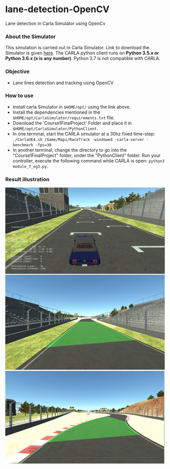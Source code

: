 # lane-detection-OpenCV
 Lane detection in Carla Simulator using OpenCv



### About the Simulator ###
This simulation is carried out in Carla Simulator. Link to download the Simulator is given [here](https://d3c33hcgiwev3.cloudfront.net/3dXfty7_EemFOA6Hm29iNA_de05a1c02eff11e9821ed19f5bd73b7b_CarlaUE4Ubuntu.tar.gz?Expires=1606348800&Signature=Fd5eJmEkk0x9CWknmioKTAZoXKoKAbn0eyCY8-9ikxqlxzxp4Gev5t3lASeXPd17QM5Mpsl0laKEVPZ~MFprug3LvwiJdv0Gi43-GQMAUIujeAC5rTjD2w9zzZa5fUb37rFnGl0zngiD9yHK9dvgPjHcu2P1GBcXNNXlo0Zujng_&Key-Pair-Id=APKAJLTNE6QMUY6HBC5A).
The CARLA python client runs on **Python 3.5.x or Python 3.6.x (x is any number)**. Python 3.7 is not compatible with CARLA.

### Objective ### 
* Lane lines detection and tracking using OpenCV

### How to use ###
* Install carla Simulator in `$HOME/opt/` using the link above.
* Install the dependencies mentioned in the `$HOME/opt/CarlaSimulator/requirements.txt` file.
* Download the 'Course1FinalProject' Folder and place it in `$HOME/opt/CarlaSimulator/PythonClient`.
* In one terminal, start the CARLA simulator at a 30hz fixed time-step: `./CarlaUE4.sh /Game/Maps/RaceTrack -windowed -carla-server -benchmark -fps=30`
* In another terminal, change the directory to go into the "Course1FinalProject" folder, under the "PythonClient" folder. Run your controller, execute the following command while CARLA is open: `python3 module_7_og3.py`.

### Result illustration ###

![Carla](images/Carla.png)
![straight](images/Straight.png)
![Curve](images/Curve.png)
